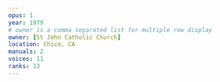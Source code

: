 ```yaml
---
opus: 1
year: 1979
# owner is a comma separated list for multiple row display
owner: [St John Catholic Church]
location: Chico, CA
manuals: 2
voices: 11
ranks: 13
---
```

